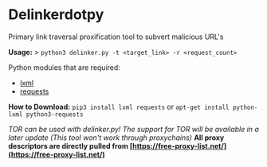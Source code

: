 # Delinkerdotpy
Primary link traversal proxification tool to subvert malicious URL's

**Usage:** > `python3 delinker.py -t <target_link> -r <request_count>`

Python modules that are required:

* [lxml](https://lxml.de/)
* [requests](https://packages.debian.org/search?keywords=python3-requests)

**How to Download:**
`pip3 install lxml requests`
or
`apt-get install python-lxml python3-requests`

*TOR can be used with delinker.py! The support for TOR will be available in a later update (This tool won't work through proxychains)*
**All proxy descriptors are directly pulled from [https://free-proxy-list.net/](https://free-proxy-list.net/)**
